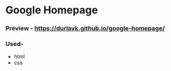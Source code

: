 # Google Homepage

### Preview - https://durlavk.github.io/google-homepage/

### Used-
- html
- css 
